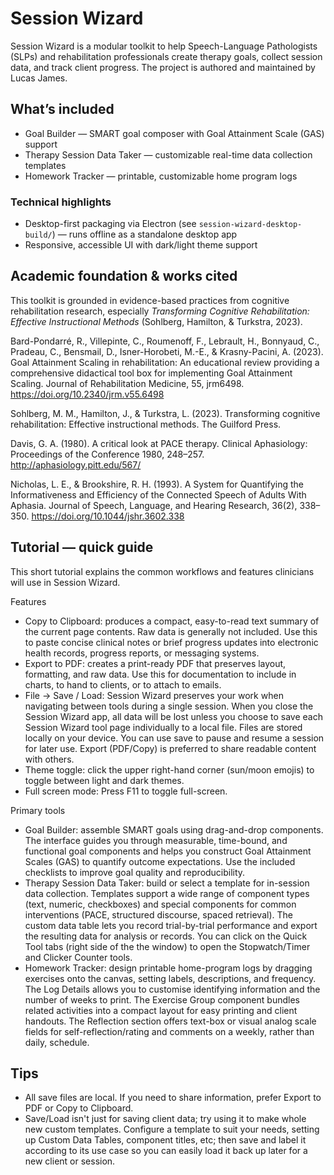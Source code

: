 # Session Wizard

Session Wizard is a modular toolkit to help Speech-Language Pathologists (SLPs) and rehabilitation professionals create therapy goals, collect session data, and track client progress. The project is authored and maintained by Lucas James.

## What’s included

- Goal Builder — SMART goal composer with Goal Attainment Scale (GAS) support
- Therapy Session Data Taker — customizable real-time data collection templates
- Homework Tracker — printable, customizable home program logs

### Technical highlights

- Desktop-first packaging via Electron (see `session-wizard-desktop-build/`) — runs offline as a standalone desktop app
- Responsive, accessible UI with dark/light theme support

## Academic foundation & works cited

This toolkit is grounded in evidence-based practices from cognitive rehabilitation research, especially *Transforming Cognitive Rehabilitation: Effective Instructional Methods* (Sohlberg, Hamilton, & Turkstra, 2023).

Bard-Pondarré, R., Villepinte, C., Roumenoff, F., Lebrault, H., Bonnyaud, C., Pradeau, C., Bensmail, D., Isner-Horobeti, M.-E., & Krasny-Pacini, A. (2023). Goal Attainment Scaling in rehabilitation: An educational review providing a comprehensive didactical tool box for implementing Goal Attainment Scaling. Journal of Rehabilitation Medicine, 55, jrm6498. https://doi.org/10.2340/jrm.v55.6498

Sohlberg, M. M., Hamilton, J., & Turkstra, L. (2023). Transforming cognitive rehabilitation: Effective instructional methods. The Guilford Press.

Davis, G. A. (1980). A critical look at PACE therapy. Clinical Aphasiology: Proceedings of the Conference 1980, 248–257. http://aphasiology.pitt.edu/567/

Nicholas, L. E., & Brookshire, R. H. (1993). A System for Quantifying the Informativeness and Efficiency of the Connected Speech of Adults With Aphasia. Journal of Speech, Language, and Hearing Research, 36(2), 338–350. https://doi.org/10.1044/jshr.3602.338

## Tutorial — quick guide

This short tutorial explains the common workflows and features clinicians will use in Session Wizard.

Features
- Copy to Clipboard: produces a compact, easy-to-read text summary of the current page contents. Raw data is generally not included. Use this to paste concise clinical notes or brief progress updates into electronic health records, progress reports, or messaging systems.
- Export to PDF: creates a print-ready PDF that preserves layout, formatting, and raw data. Use this for documentation to include in charts, to hand to clients, or to attach to emails.
- File → Save / Load: Session Wizard preserves your work when navigating between tools during a single session. When you close the Session Wizard app, all data will be lost unless you choose to save each Session Wizard tool page individually to a local file. Files are stored locally on your device. You can use save to pause and resume a session for later use. Export (PDF/Copy) is preferred to share readable content with others. 
- Theme toggle: click the upper right-hand corner (sun/moon emojis) to toggle between light and dark themes.
- Full screen mode: Press F11 to toggle full-screen.

Primary tools
- Goal Builder: assemble SMART goals using drag-and-drop components. The interface guides you through measurable, time-bound, and functional goal components and helps you construct Goal Attainment Scales (GAS) to quantify outcome expectations. Use the included checklists to improve goal quality and reproducibility.
- Therapy Session Data Taker: build or select a template for in-session data collection. Templates support a wide range of component types (text, numeric, checkboxes) and special components for common interventions (PACE, structured discourse, spaced retrieval). The custom data table lets you record trial-by-trial performance and export the resulting data for analysis or records. You can click on the Quick Tool tabs (right side of the the window) to open the Stopwatch/Timer and Clicker Counter tools.
- Homework Tracker: design printable home-program logs by dragging exercises onto the canvas, setting labels, descriptions, and frequency. The Log Details allows you to customise identifying information and the number of weeks to print. The Exercise Group component bundles related activities into a compact layout for easy printing and client handouts. The Reflection section offers text-box or visual analog scale fields for self-reflection/rating and comments on a weekly, rather than daily, schedule.

Tips
- 
- All save files are local. If you need to share information, prefer Export to PDF or Copy to Clipboard.
- Save/Load isn't just for saving client data; try using it to make whole new custom templates. Configure a template to suit your needs, setting up Custom Data Tables, component titles, etc; then save and label it according to its use case so you can easily load it back up later for a new client or session.

